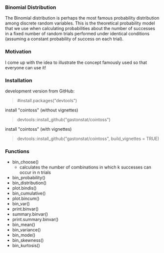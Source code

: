 ### Binomial Distribution
The Binomial distribution is perhaps the most famous probability distribution among discrete
random variables. This is the theoretical probability model that we use when calculating
probabilities about the number of successes in a fixed number of random trials performed
under identical conditions (assuming a constant probability of success on each trial).

### Motivation
I come up with the idea to illustrate the concept famously used so that everyone can use it!

### Installation

development version from GitHub:
> #install.packages("devtools") 

install "cointoss" (without vignettes)
>devtools::install_github("gastonstat/cointoss")

install "cointoss" (with vignettes)
> devtools::install_github("gastonstat/cointoss", build_vignettes = TRUE)

### Functions
* bin_choose()
  + calculates the number of combinations in which k successes can occur in n trials
* bin_probability()
* bin_distribution()
* plot.bindis()
* bin_cumulative()
* plot.bincum()
* bin_var()
* print.binvar()
* summary.binvar()
* print.summary.binvar()
* bin_mean()
* bin_variance()
* bin_mode()
* bin_skewness()
* bin_kurtosis()
